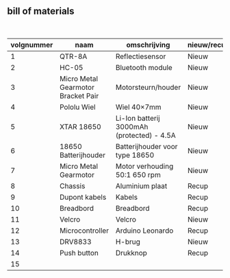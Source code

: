 ## bill of materials
<br />

|volgnummer |naam                               |omschrijving                               |nieuw/recup|kostprijs/stuk|aantal|subtotaal|
|---------- |----                               |------------                               |-----------|--------------|------|---------|
|          1|QTR-8A                             |Reflectiesensor                            |Nieuw      |         10,95|     1|    10,95|
|          2|HC-05                              |Bluetooth module                           |Nieuw      |           6,5|     1|      6,5|
|          3|Micro Metal Gearmotor Bracket Pair |Motorsteurn/houder                         |Nieuw      |           4,7|     1|      4,7|
|          4|Pololu Wiel                        |Wiel 40×7mm                                |Nieuw      |           4,9|     1|      4,9|
|          5|XTAR 18650                         |Li-Ion batterij 3000mAh (protected) - 4.5A |Nieuw      |          8,95|     2|     17,9|
|          6|18650 Batterijhouder               |Batterijhouder voor type 18650             |Nieuw      |          1,75|     1|     1,75|
|          7|Micro Metal Gearmotor              |Motor verhouding 50:1 650 rpm              |Nieuw      |          5,87|     2|    11,75|
|          8|Chassis                            |Aluminium plaat                            |Recup      |             0|     1|        0|
|          9|Dupont kabels                      |Kabels                                     |Recup      |             0|     /|        0|
|         10|Breadbord                          |Breadbord                                  |Recup      |             0|     1|        0|
|         11|Velcro                             |Velcro                                     |Nieuw      |  2 euro/meter|     1|        2|
|         12|Microcontroller                    |Arduino Leonardo                           |Recup      |             0|     1|        0|
|         13|DRV8833                            |H-brug                                     |Nieuw      |           6,5|     1|      6,5|
|         14|Push button                        |Drukknop                                   |Recup      |             0|     1|        0|
|         15|                                   |                                           |           |              |TOTAAL|    66,95|
